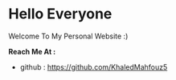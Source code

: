 Hello Everyone
===============
Welcome To My Personal Website :)

**Reach Me At :**
- github : https://github.com/KhaledMahfouz5
<!---
KhaledMahfouz5/KhaledMahfouz5 is a ✨ special ✨ repository because its `README.md` (this file) appears on your GitHub profile.
You can click the Preview link to take a look at your changes.
--->

